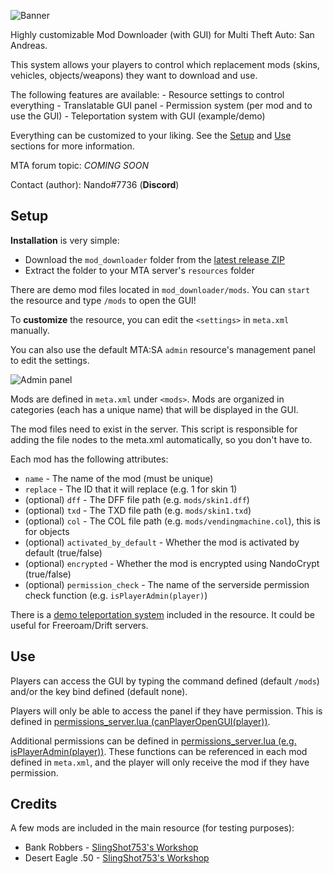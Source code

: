 ![Banner](https://i.imgur.com/Hoz8KAn.png)

Highly customizable Mod Downloader (with GUI) for Multi Theft Auto: San Andreas.

This system allows your players to control which replacement mods (skins, vehicles, objects/weapons) they want to download and use.

The following features are available:
    - Resource settings to control everything
    - Translatable GUI panel
    - Permission system (per mod and to use the GUI)
    - Teleportation system with GUI (example/demo)

Everything can be customized to your liking. See the [Setup](#setup) and [Use](#use) sections for more information.

MTA forum topic: *COMING SOON*

Contact (author): Nando#7736 (**Discord**)

## Setup

**Installation** is very simple:

- Download the `mod_downloader` folder from the [latest release ZIP](https://github.com/Fernando-A-Rocha/mta-mod-downloader/releases/latest)
- Extract the folder to your MTA server's `resources` folder

There are demo mod files located in `mod_downloader/mods`. You can `start` the resource and type `/mods` to open the GUI!

To **customize** the resource, you can edit the `<settings>` in `meta.xml` manually.

You can also use the default MTA:SA `admin` resource's management panel to edit the settings.

![Admin panel](https://i.imgur.com/HXH6tVF.png)

Mods are defined in `meta.xml` under `<mods>`. Mods are organized in categories (each has a unique name) that will be displayed in the GUI.

The mod files need to exist in the server. This script is responsible for adding the file nodes to the meta.xml automatically, so you don't have to.

Each mod has the following attributes:

- `name` - The name of the mod (must be unique)
- `replace` - The ID that it will replace (e.g. 1 for skin 1)
- (optional) `dff` - The DFF file path (e.g. `mods/skin1.dff`)
- (optional) `txd` - The TXD file path (e.g. `mods/skin1.txd`)
- (optional) `col` - The COL file path (e.g. `mods/vendingmachine.col`), this is for objects
- (optional) `activated_by_default` - Whether the mod is activated by default (true/false)
- (optional) `encrypted` - Whether the mod is encrypted using NandoCrypt (true/false)
- (optional) `permission_check` - The name of the serverside permission check function (e.g. `isPlayerAdmin(player)`)

There is a [demo teleportation system](/mod_downloader/teleport_client.lua) included in the resource. It could be useful for Freeroam/Drift servers.

## Use

Players can access the GUI by typing the command defined (default `/mods`) and/or the key bind defined (default none).

Players will only be able to access the panel if they have permission. This is defined in [permissions_server.lua (canPlayerOpenGUI(player))](/mod_downloader/permissions_server.lua).

Additional permissions can be defined in [permissions_server.lua (e.g. isPlayerAdmin(player))](/mod_downloader/permissions_server.lua). These functions can be referenced in each mod defined in `meta.xml`, and the player will only receive the mod if they have permission.

## Credits

A few mods are included in the main resource (for testing purposes):

- Bank Robbers - [SlingShot753's Workshop](https://gtaforums.com/topic/917058-slingshot753s-workshop/)
- Desert Eagle .50 - [SlingShot753's Workshop](https://gtaforums.com/topic/917058-slingshot753s-workshop/)
